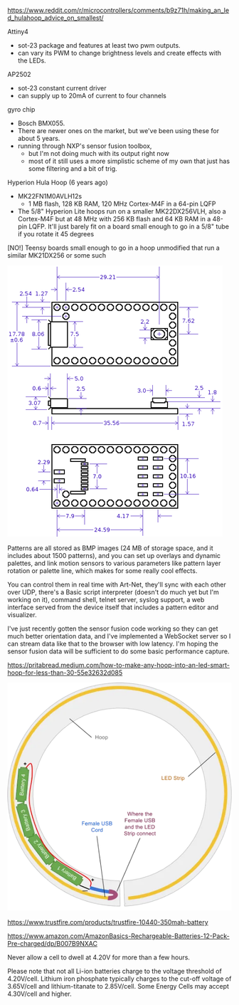 https://www.reddit.com/r/microcontrollers/comments/b9z71h/making_an_led_hulahoop_advice_on_smallest/

Attiny4

- sot-23 package and features at least two pwm outputs. 
- can vary its PWM to change brightness levels and create effects with the LEDs.

AP2502 

- sot-23 constant current driver 
- can supply up to 20mA of current to four channels

gyro chip

- Bosch BMX055. 
- There are newer ones on the market, but we've been using these for about 5 years. 
- running through NXP's sensor fusion toolbox, 
	- but I'm not doing much with its output right now 
	- most of it still uses a more simplistic scheme of my own that just has some filtering and a bit of trig.

Hyperion Hula Hoop (6 years ago)

- MK22FN1M0AVLH12s 
	- 1 MB flash, 128 KB RAM, 120 MHz Cortex-M4F in a 64-pin LQFP
- The 5/8" Hyperion Lite hoops run on a smaller MK22DX256VLH, also a Cortex-M4F but at 48 MHz with 256 KB flash and 64 KB RAM in a 48-pin LQFP. It'll just barely fit on a board small enough to go in a 5/8" tube if you rotate it 45 degrees

[NO!] Teensy boards small enough to go in a hoop unmodified that run a similar MK21DX256 or some such

![](../images/microcontr-dimensional-drawing.png)

Patterns are all stored as BMP images (24 MB of storage space, and it includes about 1500 patterns), and you can set up overlays and dynamic palettes, and link motion sensors to various parameters like pattern layer rotation or palette line, which makes for some really cool effects.

You can control them in real time with Art-Net, they'll sync with each other over UDP, there's a Basic script interpreter (doesn't do much yet but I'm working on it), command shell, telnet server, syslog support, a web interface served from the device itself that includes a pattern editor and visualizer.

I've just recently gotten the sensor fusion code working so they can get much better orientation data, and I've implemented a WebSocket server so I can stream data like that to the browser with low latency. I'm hoping the sensor fusion data will be sufficient to do some basic performance capture.

https://pritabread.medium.com/how-to-make-any-hoop-into-an-led-smart-hoop-for-less-than-30-55e32632d085

![](../images/led-hoop-diagram.png)

https://www.trustfire.com/products/trustfire-10440-350mah-battery

https://www.amazon.com/AmazonBasics-Rechargeable-Batteries-12-Pack-Pre-charged/dp/B007B9NXAC

Never allow a cell to dwell at 4.20V for more than a few hours.

Please note that not all Li-ion batteries charge to the voltage threshold of 4.20V/cell. Lithium iron phosphate typically charges to the cut-off voltage of 3.65V/cell and lithium-titanate to 2.85V/cell. Some Energy Cells may accept 4.30V/cell and higher.